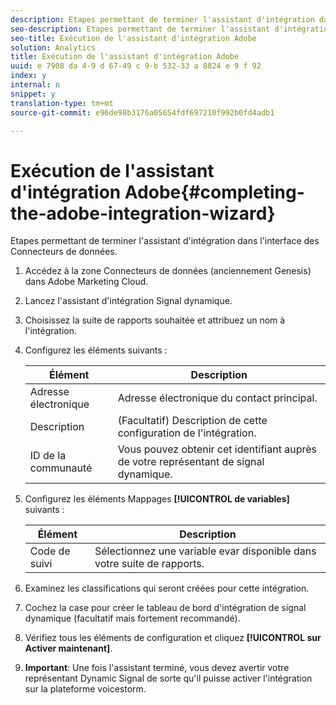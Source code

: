 ```yaml
---
description: Etapes permettant de terminer l'assistant d'intégration dans l'interface des Connecteurs de données.
seo-description: Etapes permettant de terminer l'assistant d'intégration dans l'interface des Connecteurs de données.
seo-title: Exécution de l'assistant d'intégration Adobe
solution: Analytics
title: Exécution de l'assistant d'intégration Adobe
uuid: e 7908 da 4-9 d 67-49 c 9-b 532-33 a 8824 e 9 f 92
index: y
internal: n
snippet: y
translation-type: tm+mt
source-git-commit: e96de98b3176a05654fdf697210f992b0fd4adb1

---
```



# Exécution de l'assistant d'intégration Adobe{#completing-the-adobe-integration-wizard}

Etapes permettant de terminer l'assistant d'intégration dans l'interface des Connecteurs de données.

1. Accédez à la zone Connecteurs de données (anciennement Genesis) dans Adobe Marketing Cloud.
1. Lancez l'assistant d'intégration Signal dynamique.
1. Choisissez la suite de rapports souhaitée et attribuez un nom à l'intégration.
1. Configurez les éléments suivants :

   | Élément | Description |
   |---|---|
   | Adresse électronique | Adresse électronique du contact principal. |
   | Description | (Facultatif) Description de cette configuration de l'intégration. |
   | ID de la communauté | Vous pouvez obtenir cet identifiant auprès de votre représentant de signal dynamique. |

1. Configurez les éléments Mappages **[!UICONTROL de variables]** suivants :

   | Élément | Description |
   |---|---|
   | Code de suivi | Sélectionnez une variable evar disponible dans votre suite de rapports. |

1. Examinez les classifications qui seront créées pour cette intégration.
1. Cochez la case pour créer le tableau de bord d'intégration de signal dynamique (facultatif mais fortement recommandé).
1. Vérifiez tous les éléments de configuration et cliquez **[!UICONTROL sur Activer maintenant]**.
1. **Important**: Une fois l'assistant terminé, vous devez avertir votre représentant Dynamic Signal de sorte qu'il puisse activer l'intégration sur la plateforme voicestorm.
